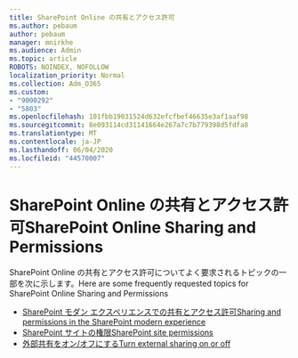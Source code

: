 ```yaml
---
title: SharePoint Online の共有とアクセス許可
ms.author: pebaum
author: pebaum
manager: mnirkhe
ms.audience: Admin
ms.topic: article
ROBOTS: NOINDEX, NOFOLLOW
localization_priority: Normal
ms.collection: Adm_O365
ms.custom:
- "9000292"
- "5803"
ms.openlocfilehash: 101fbb19031524d632efcfbef46635e3af1aaf98
ms.sourcegitcommit: 8e093114cd31141664e267a7c7b779398d5fdfa8
ms.translationtype: MT
ms.contentlocale: ja-JP
ms.lasthandoff: 06/04/2020
ms.locfileid: "44570007"
---
```

# <a name="sharepoint-online-sharing-and-permissions"></a><span data-ttu-id="00849-102">SharePoint Online の共有とアクセス許可</span><span class="sxs-lookup"><span data-stu-id="00849-102">SharePoint Online Sharing and Permissions</span></span>

<span data-ttu-id="00849-103">SharePoint Online の共有とアクセス許可についてよく要求されるトピックの一部を次に示します。</span><span class="sxs-lookup"><span data-stu-id="00849-103">Here are some frequently requested topics for SharePoint Online Sharing and Permissions</span></span>

- [<span data-ttu-id="00849-104">SharePoint モダン エクスペリエンスでの共有とアクセス許可</span><span class="sxs-lookup"><span data-stu-id="00849-104">Sharing and permissions in the SharePoint modern experience</span></span>](https://docs.microsoft.com/sharepoint/modern-experience-sharing-permissions)
- [<span data-ttu-id="00849-105">SharePoint サイトの権限</span><span class="sxs-lookup"><span data-stu-id="00849-105">SharePoint site permissions</span></span>](https://docs.microsoft.com/sharepoint/customize-sharepoint-site-permissions)
- [<span data-ttu-id="00849-106">外部共有をオン/オフにする</span><span class="sxs-lookup"><span data-stu-id="00849-106">Turn external sharing on or off</span></span>](https://docs.microsoft.com/sharepoint/turn-external-sharing-on-or-off)